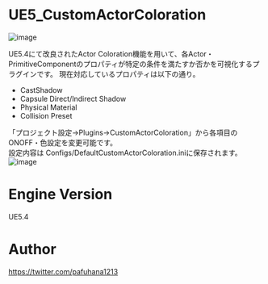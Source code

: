 # UE5_CustomActorColoration
![image](https://github.com/pafuhana1213/UE5_CustomActorColoration/assets/8957600/308764a6-e9a8-479e-82f1-4e0ba003b19c)

UE5.4にて改良されたActor Coloration機能を用いて、各Actor・PrimitiveComponentのプロパティが特定の条件を満たすか否かを可視化するプラグインです。
現在対応しているプロパティは以下の通り。
- CastShadow
- Capsule Direct/Indirect Shadow
- Physical Material
- Collision Preset

「プロジェクト設定->Plugins->CustomActorColoration」から各項目のONOFF・色設定を変更可能です。  
設定内容は Configs/DefaultCustomActorColoration.iniに保存されます。
![image](https://github.com/pafuhana1213/UE5_CustomActorColoration/assets/8957600/1538e057-4e27-4576-9e62-5ea206f84c73)

# Engine Version
UE5.4

# Author
https://twitter.com/pafuhana1213
